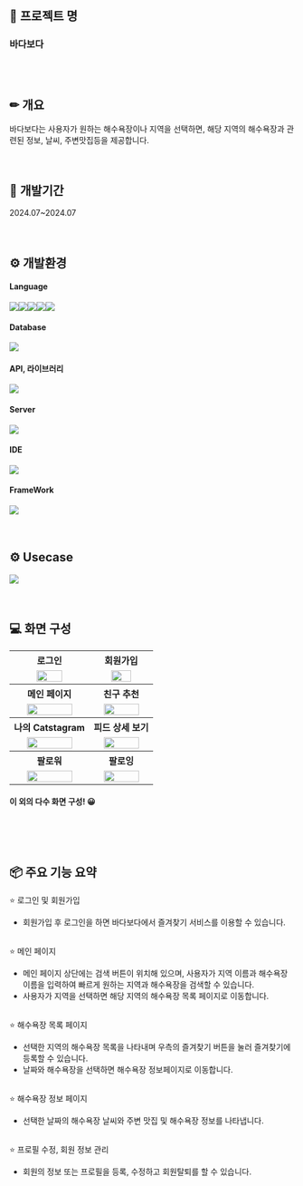 

## 🌊 프로젝트 명
### 바다보다
<br><br>


## ✏ 개요
바다보다는 사용자가 원하는 해수욕장이나 지역을 선택하면, 해당 지역의 해수욕장과 관련된 정보, 날씨, 주변맛집등을 제공합니다.
<br><br><br>


## 📆 개발기간
2024.07~2024.07
<br><br><br>


## ⚙️ 개발환경
#### Language
<img src="https://img.shields.io/badge/Java-007396?style=for-the-badge&logo=Java&logoColor=white"><img src="https://img.shields.io/badge/JSP-4398CC?style=for-the-badge&logo=Jsp&logoColor=white"><img src="https://img.shields.io/badge/JavaScript-F7DF1E?style=for-the-badge&logo=JavaScript&logoColor=white"><img src="https://img.shields.io/badge/HTML5-E34F26?style=for-the-badge&logo=HTML5&logoColor=white"><img src="https://img.shields.io/badge/CSS3-1572B6?style=for-the-badge&logo=CSS3&logoColor=white">

#### Database
<img src="https://img.shields.io/badge/Oracle-F80000?style=for-the-badge&logo=Oracle&logoColor=white">

#### API, 라이브러리
<img src="https://img.shields.io/badge/Bootstrap-7952B3?style=for-the-badge&logo=Bootstrap&logoColor=white">

#### Server
<img src="https://img.shields.io/badge/Apache Tomcat-F8DC75?style=for-the-badge&logo=ApacheTomcat&logoColor=black">

#### IDE
<img src="https://img.shields.io/badge/eclipse%20ide-%232C2255.svg?&style=for-the-badge&logo=eclipse%20ide&logoColor=white" />

#### FrameWork
<img src="https://img.shields.io/badge/spring-%236DB33F.svg?&style=for-the-badge&logo=spring&logoColor=white" />
<br><br><br>


## ⚙️ Usecase
<img src="https://github.com/lbr410/catstagram/assets/21166946/e2369fe2-9277-421a-8d77-788156cdd759">
<br><br><br>



## 💻 화면 구성
<table>
  <tr>
    <th>로그인</th>
    <th>회원가입</th>
  </tr>
  <tr>
    <td align="center">
      <img src="https://github.com/lbr410/catstagram/assets/21166946/f3cba5d3-2b0e-4505-b08f-24f016714ba8" width="60%">
    </td>
    <td align="center">
      <img src="https://github.com/lbr410/catstagram/assets/21166946/d1fcc8ff-bff9-4c0b-8a5d-5bc08fa6c841" width="60%">
    </td>
  </tr>
  <tr>
    <th>메인 페이지</th>
    <th>친구 추천</th>
  </tr>
  <tr>
    <td align="center">
      <img src="https://github.com/lbr410/catstagram/assets/21166946/10ad521f-4d75-48f8-9ad0-3f595631bc4f" width="80%">
    </td>
    <td align="center">
      <img src="https://github.com/lbr410/catstagram/assets/21166946/72e1e102-56bb-4816-9e75-587e2e558e87" width="80%">
    </td>
  </tr>
  <tr>
    <th>나의 Catstagram</th>
    <th>피드 상세 보기</th>
  </tr>
  <tr>
    <td align="center">
      <img src="https://github.com/lbr410/catstagram/assets/21166946/49068a0e-1615-467a-a0fb-4372dd895541" width="80%">
    </td>
    <td align="center">
      <img src="https://github.com/lbr410/catstagram/assets/21166946/a833384a-c6d0-4cae-8d0e-5a29c61ea3a3" width="80%">
    </td>
  </tr>
  <tr>
    <th>팔로워</th>
    <th>팔로잉</th>
  </tr>
  <tr>
    <td align="center">
      <img src="https://github.com/lbr410/catstagram/assets/21166946/2518f10e-7bac-4215-b65c-7b198d130043" width="80%">
    </td>
    <td align="center">
      <img src="https://github.com/lbr410/catstagram/assets/21166946/b8b838ca-e764-480c-8aee-cbc8d2ed744c" width="80%">
    </td>
  </tr>
</table>

#### 이 외의 다수 화면 구성! 😀
<br><br><br>


## 📦 주요 기능 요약
⭐ 로그인 및 회원가입
- 회원가입 후 로그인을 하면 바다보다에서 즐겨찾기 서비스를 이용할 수 있습니다.<br><br>

⭐ 메인 페이지
- 메인 페이지 상단에는 검색 버튼이 위치해 있으며, 사용자가 지역 이름과 해수욕장 이름을 입력하여 빠르게 원하는 지역과 해수욕장을 검색할 수 있습니다.
- 사용자가 지역을 선택하면 해당 지역의 해수욕장 목록 페이지로 이동합니다.<br><br>

⭐ 해수욕장 목록 페이지
- 선택한 지역의 해수욕장 목록을 나타내며 우측의 즐겨찾기 버튼을 눌러 즐겨찾기에 등록할 수 있습니다.
- 날짜와 해수욕장을 선택하면 해수욕장 정보페이지로 이동합니다.<br><br>

⭐ 해수욕장 정보 페이지
- 선택한 날짜의 해수욕장 날씨와 주변 맛집 및 해수욕장 정보를 나타냅니다.<br><br>

⭐ 프로필 수정, 회원 정보 관리
- 회원의 정보 또는 프로필을 등록, 수정하고 회원탈퇴를 할 수 있습니다.<br><br>
